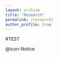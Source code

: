 ```yaml
---
layout: archive
title: "Research"
permalink: /research/
author_profile: true
---
```



#TEST

@icon-Notice

